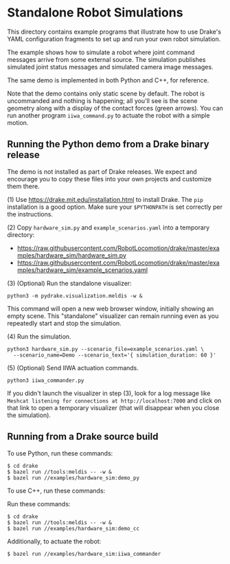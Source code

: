 
# Standalone Robot Simulations

This directory contains example programs that illustrate how to use Drake's YAML
configuration fragments to set up and run your own robot simulation.

The example shows how to simulate a robot where joint command messages arrive
from some external source. The simulation publishes simulated joint status
messages and simulated camera image messages.

The same demo is implemented in both Python and C++, for reference.

Note that the demo contains only static scene by default. The robot is
uncommanded and nothing is happening; all you'll see is the scene geometry along
with a display of the contact forces (green arrows). You can run another program
`iiwa_command.py` to actuate the robot with a simple motion.


## Running the Python demo from a Drake binary release

The demo is not installed as part of Drake releases. We expect and encourage you
to copy these files into your own projects and customize them there.

(1) Use https://drake.mit.edu/installation.html to install Drake. The ``pip``
installation is a good option. Make sure your ``$PYTHONPATH`` is set correctly
per the instructions.

(2) Copy ``hardware_sim.py`` and ``example_scenarios.yaml`` into a temporary
directory:

* https://raw.githubusercontent.com/RobotLocomotion/drake/master/examples/hardware_sim/hardware_sim.py
* https://raw.githubusercontent.com/RobotLocomotion/drake/master/examples/hardware_sim/example_scenarios.yaml

(3) (Optional) Run the standalone visualizer:

```
python3 -m pydrake.visualization.meldis -w &
```

This command will open a new web browser window, initially showing an empty
scene. This "standalone" visualizer can remain running even as you repeatedly
start and stop the simulation.

(4) Run the simulation.

```
python3 hardware_sim.py --scenario_file=example_scenarios.yaml \
  --scenario_name=Demo --scenario_text='{ simulation_duration: 60 }'
```

(5) (Optional) Send IIWA actuation commands.

```
python3 iiwa_commander.py
```

If you didn't launch the visualizer in step (3), look for a log message like
``Meshcat listening for connections at http://localhost:7000`` and click on that
link to open a temporary visualizer (that will disappear when you close the
simulation).


## Running from a Drake source build

To use Python, run these commands:

```
$ cd drake
$ bazel run //tools:meldis -- -w &
$ bazel run //examples/hardware_sim:demo_py
```

To use C++, run these commands:

Run these commands:

```
$ cd drake
$ bazel run //tools:meldis -- -w &
$ bazel run //examples/hardware_sim:demo_cc
```

Additionally, to actuate the robot:
```
$ bazel run //examples/hardware_sim:iiwa_commander
```
